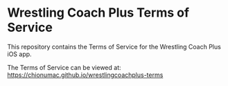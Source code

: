 # Wrestling Coach Plus Terms of Service

This repository contains the Terms of Service for the Wrestling Coach Plus iOS app.

The Terms of Service can be viewed at: https://chionumac.github.io/wrestlingcoachplus-terms
